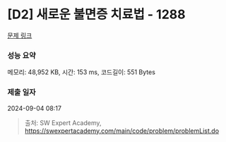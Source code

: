 # [D2] 새로운 불면증 치료법 - 1288 

[문제 링크](https://swexpertacademy.com/main/code/problem/problemDetail.do?contestProbId=AV18_yw6I9MCFAZN) 

### 성능 요약

메모리: 48,952 KB, 시간: 153 ms, 코드길이: 551 Bytes

### 제출 일자

2024-09-04 08:17



> 출처: SW Expert Academy, https://swexpertacademy.com/main/code/problem/problemList.do